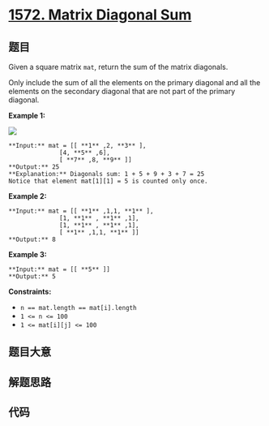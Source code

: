 # [1572. Matrix Diagonal Sum](https://leetcode.com/problems/matrix-diagonal-sum)

## 题目

Given a square matrix `mat`, return the sum of the matrix diagonals.

Only include the sum of all the elements on the primary diagonal and all the
elements on the secondary diagonal that are not part of the primary diagonal.



**Example 1:**

![](https://assets.leetcode.com/uploads/2020/08/14/sample_1911.png)

    
    
    **Input:** mat = [[ **1** ,2, **3** ],
                  [4, **5** ,6],
                  [ **7** ,8, **9** ]]
    **Output:** 25
    **Explanation:** Diagonals sum: 1 + 5 + 9 + 3 + 7 = 25
    Notice that element mat[1][1] = 5 is counted only once.
    

**Example 2:**

    
    
    **Input:** mat = [[ **1** ,1,1, **1** ],
                  [1, **1** , **1** ,1],
                  [1, **1** , **1** ,1],
                  [ **1** ,1,1, **1** ]]
    **Output:** 8
    

**Example 3:**

    
    
    **Input:** mat = [[ **5** ]]
    **Output:** 5
    



**Constraints:**

  * `n == mat.length == mat[i].length`
  * `1 <= n <= 100`
  * `1 <= mat[i][j] <= 100`


## 题目大意

## 解题思路

## 代码

```javascript

```
